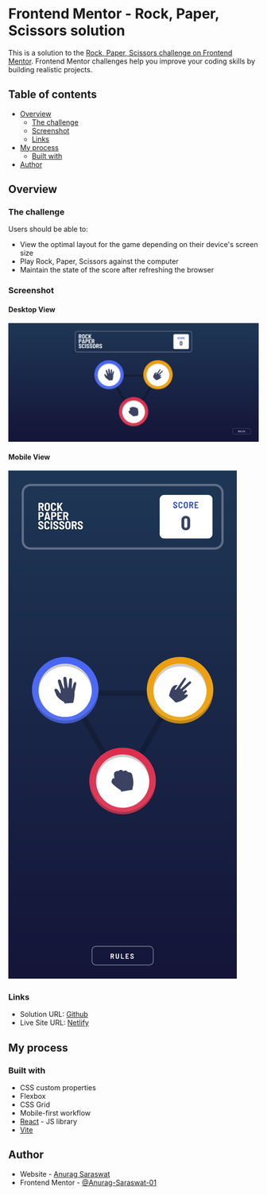 # Frontend Mentor - Rock, Paper, Scissors solution

This is a solution to the [Rock, Paper, Scissors challenge on Frontend Mentor](https://www.frontendmentor.io/challenges/rock-paper-scissors-game-pTgwgvgH). Frontend Mentor challenges help you improve your coding skills by building realistic projects.

## Table of contents

- [Overview](#overview)
  - [The challenge](#the-challenge)
  - [Screenshot](#screenshot)
  - [Links](#links)
- [My process](#my-process)
  - [Built with](#built-with)
- [Author](#author)

## Overview

### The challenge

Users should be able to:

- View the optimal layout for the game depending on their device's screen size
- Play Rock, Paper, Scissors against the computer
- Maintain the state of the score after refreshing the browser

### Screenshot

#### Desktop View

![](./images/desktop-ss.png)

#### Mobile View

![](./images/mobile-ss.png)

### Links

- Solution URL: [Github](https://github.com/Anurag-Saraswat-01/front-end-mentor.github.io/tree/main/rock-paper-scissors-master)
- Live Site URL: [Netlify](https://stellar-snickerdoodle-520413.netlify.app/)

## My process

### Built with

- CSS custom properties
- Flexbox
- CSS Grid
- Mobile-first workflow
- [React](https://reactjs.org/) - JS library
- [Vite](https://vitejs.dev/)

## Author

- Website - [Anurag Saraswat](https://anurag-saraswat-01.github.io/)
- Frontend Mentor - [@Anurag-Saraswat-01](https://www.frontendmentor.io/profile/Anurag-Saraswat-01)
